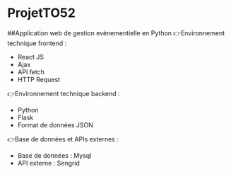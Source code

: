 # ProjetTO52
##Application web de gestion evènementielle en Python
:point_right:Environnement technique frontend : 
- React JS
- Ajax
- API fetch
- HTTP Request

:point_right:Environnement technique backend : 
- Python
- Flask
- Format de données JSON

:point_right:Base de données et APIs externes :
- Base de données : Mysql
- API externe : Sengrid


